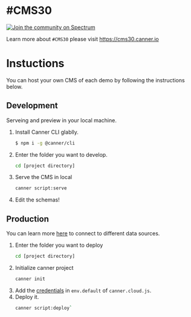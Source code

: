 # #CMS30

[![Join the community on Spectrum](https://withspectrum.github.io/badge/badge.svg)](https://spectrum.chat/canner/cannercms)

Learn more about `#CMS30` please visit https://cms30.canner.io

# Instuctions

You can host your own CMS of each demo by following the instructions below.

## Development

Serveing and preview in your local machine.

1. Install Canner CLI glablly.
    ```sh
    $ npm i -g @canner/cli
    ```
2. Enter the folder you want to develop.
    ```sh
    cd [project directory]
    ```
3. Serve the CMS in local
    ```sh
    canner script:serve
    ```
4. Edit the schemas!

## Production

You can learn more [here](https://www.canner.io/docs/credential-intro) to connect to different data sources. 

1. Enter the folder you want to deploy
    ```sh
    cd [project directory]
    ```
2. Initialize canner project
    ```js
    canner init
    ```
3. Add the [credentials](https://www.canner.io/docs/credential-intro) in `env.default` of `canner.cloud.js`.
4. Deploy it.
    ```sh
    canner script:deploy`
    ```

